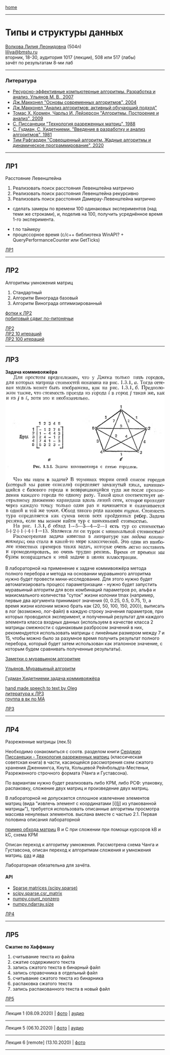 [home](https://github.com/dKosarevsky/iu7/blob/master/2020_2021_5sem.md)
____________________________________
# Типы и структуры данных
[Волкова Лилия Леонидовна](https://www.hse.ru/org/persons/69165154) (504л) \
liliya@bmstu.ru \
вторник, 18-30, аудитория 1017 (лекции), 508 или 517 (лабы) \
зачёт по результатам 8-ми лаб
____________________________________
### Литература

* [Ресурсно-эффективные компьютерные алгоритмы. Разработка и анализ, Ульянов М. В., 2007](https://drive.google.com/file/d/1GDkqsfJDjotvynJQqXr2NnCyt19Jt4bD/view?usp=drivesdk)
* [Дж.Макконел "Основы современных алгоритмов", 2004](https://drive.google.com/file/d/1NXChAct0nCx3uMfQ-Em50TY-T4BWFm5n/view?usp=sharing)
* [Дж.Макконел "Анализ алгоритмов: активный обучающий подход"](http://www.technosphera.ru/files/book_pdf/0/book_8_3.pdf)
* [Томас Х. Кормен, Чарльз И. Лейзерсон "Алгоритмы. Построение и анализ", 2009](https://t.me/progbook/15)
* [С. Писсанецки "Технология разреженных матриц", 1988](https://drive.google.com/file/d/1QHG9FLWmIM8HSPiU4wcbin8qY6hqXwdQ/view?usp=sharing)
* [С. Гудман, С. Хидетниеми. "Введение в разработку и анализ алгоритмов", 1981](https://drive.google.com/file/d/1WoM5m2Ls7nP6arYAfLMUZhKRhUvfUEm6/view?usp=sharing)
* [Тим Рафгарден "Совершенный алгоритм. Жадные алгоритмы и динамическое программирование", 2020](https://t.me/bzd_channel/5298)
____________________________________

## ЛР1

Расстояние Левенштейна

1. Реализовать поиск расстояния Левенштейна матрично
2. Реализовать поиск расстояния Левенштейна рекурсивно
3. Реализовать поиск расстояния Дамерау-Левенштейна матрично

+ сделать замеры по времени 100 одинаковых экспериментов (над теми же строками), и, поделив на 100,
получить усреднённое время 1-го эксперимента.
- t по таймеру
- процессорное время (c/c++ библиотека WinAPI? + QueryPerformanceCounter или GetTicks)

[ЛР1](https://www.kaggle.com/dmisky/tads-lab-01)
____________________________________

## ЛР2

Алгоритмы умножения матриц

1. Стандартный
2. Алгоритм Винограда базовый
3. Алгоритм Винограда оптимизированный

 [фотки к ЛР2](https://drive.google.com/drive/folders/19F0r92UZy7WqeTX9bbIl64P4nGbfljqo?usp=sharing) \
 [побитовый сдвиг по-питонячьи](https://wiki.python.org/moin/BitwiseOperators)
 
 [ЛР2](https://www.kaggle.com/dmisky/tads-lab-02) \
 [ЛР2 10 итераций](labs_tads/lab-02-10_it.ipynb) \
 [ЛР2 100 итераций](labs_tads/lab-02-100_it.ipynb)
____________________________________

## ЛР3

**Задача коммивояжёра** \
![](labs_tads/traveling_salesman_problem.png)

В лабораторной на применение к задаче коммивояжёра метода полного
перебора и метода на основании муравьиного алгоритма нужно будет
провести мини-исследование.
Для этого нужно будет автоматизировать процесс параметризации - нужно
будет запустить муравьиный алгоритм для всех комбинаций параметров ро,
альфа и макисмального количества "суток" жизни колонии tmax (например,
первые два аргумента принимают значения {0, 0.25, 0.5, 0.75, 1}, а
время жизни колонии можно брать как {20, 50, 100, 150, 200}), выписать
в лог (возможно, лог-файл) в каждую строку значения параметров, при
которых проводился эксперимент, и полученный результат для каждого
элемента класса входных данных (используем в
качестве класса 2 матрицы смежности с одинаковым разбросом значений в
них, рекомендуется использовать матрицы с линейным размером между 7 и 15,
чтобы можно было за разумное время получить результат полного
перебора, который будет затем использован как эталонное значение, с
которым будем сравнивать полученные результаты).

[Заметки о муравьином алгоритме](https://drive.google.com/file/d/1BfOQUOUbLmSf7wSCQHgkGAGO0yCeCZRm/view?usp=sharing)

[Ульянов. Муравьиный алгоритм](https://drive.google.com/file/d/12R-2_aoD3Kb-rD9x_aAbbHlnb7BdGrWy/view?usp=sharing)

[Гудман Хидетниеми задача коммивояжёра](https://drive.google.com/drive/folders/1BD-t0Df12GkIE2jHroJNZ4PvtsY5SC2l?usp=sharing)

[hand made speech to text by Oleg](stt/dtas_lab_003.md) \
[литература к ЛР3](https://drive.google.com/folderview?id=1G3qexlRgV9Ap1EZy4xO3ZKXjTTXsd2sg) \
[группа в вк по МА](https://m.vk.com/ant_colony_optimization)

[ЛР3](labs_tads/tads-lab-03-ant.ipynb)
____________________________________

## ЛР4

Разреженные матрицы (лек.5)

Необходимо ознакомиться с соотв. разделом книги [Серджио Писсанецки - Технология разреженных матриц](https://drive.google.com/file/d/1QHG9FLWmIM8HSPiU4wcbin8qY6hqXwdQ/view?usp=sharing) (классическая советская книга) в части, касающейся рассмотрения схем сжатого хранения Дженнингса, Кнута, Кольцевой Рейнбольдта-Местеньи, Разреженного строчного формата (Чанга и Густавсона). 

По вариантам нужно будет реализовать либо КРМ, либо РСФ: упаковку, распаковку, сложение двух матриц и произведение двух матриц.

В лабораторной не допускается сплошное извлечение элементов матриц (вида "извлечь элемент с координатами [i][j] из упакованной матрицы"), требуется использовать описанные алгоритмы просмотра массива ненулевых элементов. выслана вместе с частью 2.1. Первая половина описания лабораторной

[пример обхода матриц](https://drive.google.com/file/d/12AZfhCfffCJhI3615Q3HRGaWBBGdnZxS/view?usp=sharing) B и C при сложении при помощи курсоров kB и kC, схема КРМ

Описан переход к алгоритму умножения. Рассмотрена схема Чанга и Густавсона, описан переход к алгоритмам сложения и умножения матриц. [раз](https://drive.google.com/file/d/1eGsndYKirhTYQ9Mu2LhN3-Jsl7BEqTyg/view?usp=sharing) и [два](https://drive.google.com/file/d/190eNqyaX5W23vzfgMEL28Jrl6n1xBeK1/view?usp=sharing)

Лабораторная обязательна для зачёта.

#### API
* [Sparse matrices (scipy.sparse)](https://docs.scipy.org/doc/scipy/reference/sparse.html)
* [scipy.sparse.csr_matrix](https://docs.scipy.org/doc/scipy/reference/generated/scipy.sparse.csr_matrix.html)
* [numpy.count_nonzero](https://docs.scipy.org/doc/numpy-1.13.0/reference/generated/numpy.count_nonzero.html)
* [numpy.ndarray.size](https://docs.scipy.org/doc/numpy-1.13.0/reference/generated/numpy.ndarray.size.html)

[ЛР4](labs_tads/tads-lab-04-sparse.ipynb)
____________________________________

## ЛР5

**Сжатие по Хаффману**

1. считывание текста из файла
2. сжатие содержимого текста
3. запись сжатого текста в бинарный файл
4. запись справочника в отдельный файл
5. считывание сжатого текста из бинарника
6. распаковка сжатого текста
7. запись распакованного текста в новый файл

[ЛР5](labs_tads/tads-lab-05-huf.ipynb)
____________________________________


Лекция 1 (08.09.2020) | [фото](https://drive.google.com/drive/folders/1OYuu3KKNGjLVhArjl6piAMHTkfpSgHud?usp=sharing) | [аудио](https://drive.google.com/drive/folders/1vkE5v2c4qiqtBCoP984QhED_ukufxqBA?usp=sharing)
____________________________________

Лекция 5 (06.10.2020) | [фото](https://drive.google.com/drive/folders/15vdE5tZmOHO1ceIDNb3n7FrbdIyJqLUy?usp=sharing) | [аудио](https://drive.google.com/drive/folders/1NzuBE9upOsI-NyjGn-Vm5A55skni0Mp3?usp=sharing)
____________________________________

Лекция 6 [remote] (13.10.2020) | [фото](https://drive.google.com/folderview?id=1M0O1djLP-XU2WVQw1BYkN_M_7Ix3jrK4)
____________________________________

